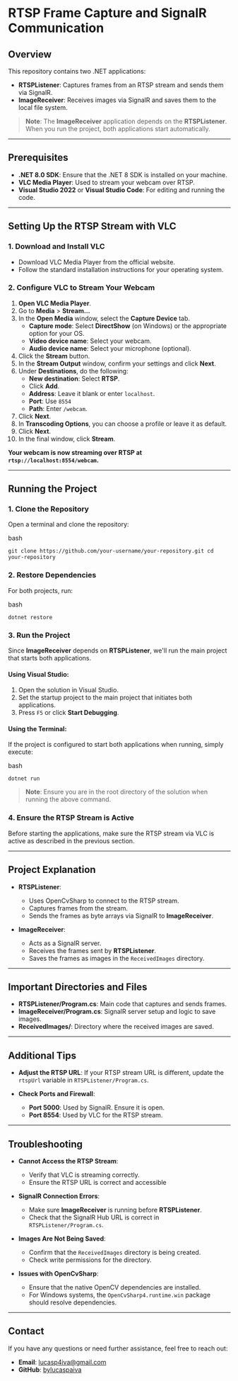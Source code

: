 # RTSP Frame Capture and SignalR Communication

## Overview

This repository contains two .NET applications:

- **RTSPListener**: Captures frames from an RTSP stream and sends them via SignalR.
- **ImageReceiver**: Receives images via SignalR and saves them to the local file system.

> **Note**: The **ImageReceiver** application depends on the **RTSPListener**. When you run the project, both applications start automatically.

---

## Prerequisites

- **.NET 8.0 SDK**: Ensure that the .NET 8 SDK is installed on your machine.
- **VLC Media Player**: Used to stream your webcam over RTSP.
- **Visual Studio 2022** or **Visual Studio Code**: For editing and running the code.

---

## Setting Up the RTSP Stream with VLC

### 1. Download and Install VLC

- Download VLC Media Player from the official website.
- Follow the standard installation instructions for your operating system.

### 2. Configure VLC to Stream Your Webcam

1. **Open VLC Media Player**.
2. Go to **Media** > **Stream...** 
3. In the **Open Media** window, select the **Capture Device** tab.
    - **Capture mode**: Select **DirectShow** (on Windows) or the appropriate option for your OS.
    - **Video device name**: Select your webcam.
    - **Audio device name**: Select your microphone (optional).
4. Click the **Stream** button.
5. In the **Stream Output** window, confirm your settings and click **Next**.
6. Under **Destinations**, do the following:
    - **New destination**: Select **RTSP**.
    - Click **Add**.
    - **Address**: Leave it blank or enter `localhost`.
    - **Port**: Use `8554` 
    - **Path**: Enter `/webcam`.
7. Click **Next**.
8. In **Transcoding Options**, you can choose a profile or leave it as default.
9. Click **Next**.
10. In the final window, click **Stream**.

**Your webcam is now streaming over RTSP at `rtsp://localhost:8554/webcam`.**

---

## Running the Project

### 1. Clone the Repository

Open a terminal and clone the repository:

bash

`git clone https://github.com/your-username/your-repository.git cd your-repository`

### 2. Restore Dependencies

For both projects, run:

bash

`dotnet restore`

### 3. Run the Project

Since **ImageReceiver** depends on **RTSPListener**, we'll run the main project that starts both applications.

#### Using Visual Studio:

1. Open the solution in Visual Studio.
2. Set the startup project to the main project that initiates both applications.
3. Press `F5` or click **Start Debugging**.

#### Using the Terminal:

If the project is configured to start both applications when running, simply execute:

bash

`dotnet run`

> **Note**: Ensure you are in the root directory of the solution when running the above command.

### 4. Ensure the RTSP Stream is Active

Before starting the applications, make sure the RTSP stream via VLC is active as described in the previous section.

---

## Project Explanation

- **RTSPListener**:
    - Uses OpenCvSharp to connect to the RTSP stream.
    - Captures frames from the stream.
    - Sends the frames as byte arrays via SignalR to **ImageReceiver**.
    
- **ImageReceiver**:
    - Acts as a SignalR server.
    - Receives the frames sent by **RTSPListener**.
    - Saves the frames as images in the `ReceivedImages` directory.

---

## Important Directories and Files

- **RTSPListener/Program.cs**: Main code that captures and sends frames.
- **ImageReceiver/Program.cs**: SignalR server setup and logic to save images.
- **ReceivedImages/**: Directory where the received images are saved.

---

## Additional Tips

- **Adjust the RTSP URL**: If your RTSP stream URL is different, update the `rtspUrl` variable in `RTSPListener/Program.cs`.
    
- **Check Ports and Firewall**:
    
    - **Port 5000**: Used by SignalR. Ensure it is open.
    - **Port 8554**: Used by VLC for the RTSP stream.
---

## Troubleshooting

- **Cannot Access the RTSP Stream**:
    - Verify that VLC is streaming correctly.
    - Ensure the RTSP URL is correct and accessible
	
- **SignalR Connection Errors**:
    - Make sure **ImageReceiver** is running before **RTSPListener**.
    - Check that the SignalR Hub URL is correct in `RTSPListener/Program.cs`.
    
- **Images Are Not Being Saved**:
    - Confirm that the `ReceivedImages` directory is being created.
    - Check write permissions for the directory.
    
- **Issues with OpenCvSharp**:
    - Ensure that the native OpenCV dependencies are installed.
    - For Windows systems, the `OpenCvSharp4.runtime.win` package should resolve dependencies.

---
## Contact

If you have any questions or need further assistance, feel free to reach out:

- **Email**: lucasp4iva@gmail.com
- **GitHub**: [bylucaspaiva](https://github.com/bylucaspaiva)